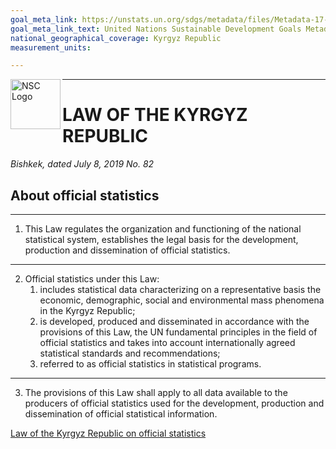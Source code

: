 ```yaml
---
goal_meta_link: https://unstats.un.org/sdgs/metadata/files/Metadata-17-18-02.pdf
goal_meta_link_text: United Nations Sustainable Development Goals Metadata (pdf 468kB)
national_geographical_coverage: Kyrgyz Republic
measurement_units: 

---
```

<img src="https://www.stat.gov.kg/static/images/logoruscolor.svg" alt="NSC Logo" width="80" align="left">

***
# LAW OF THE KYRGYZ REPUBLIC

*Bishkek, dated July 8, 2019 No. 82*
## About official statistics

***
1. This Law regulates the organization and functioning of the national statistical system, establishes the legal basis for the development, production and dissemination of official statistics.

***
2. Official statistics under this Law:
   1. includes statistical data characterizing on a representative basis the economic, demographic, social and environmental mass phenomena in the Kyrgyz Republic;
   2. is developed, produced and disseminated in accordance with the provisions of this Law, the UN fundamental principles in the field of official statistics and takes into account internationally agreed statistical standards and recommendations;
   3. referred to as official statistics in statistical programs.

***
3. The provisions of this Law shall apply to all data available to the producers of official statistics used for the development, production and dissemination of official statistical information.

[Law of the Kyrgyz Republic on official statistics](https://cbd.minjust.gov.kg/4-2731/edition/9007/ru)
